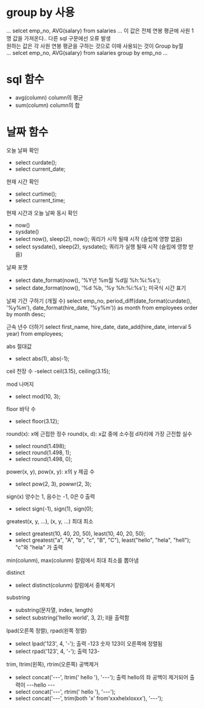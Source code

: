 # group by 사용
...
selcet emp_no, AVG(salary)
   from salaries
...
이 값은 전체 연봉 평균에 사원 1명 값을 가져온다.. 다른 sql 구문에선 오류 발생   
원하는 값은 각 사원 연봉 평균을 구하는 것으로 이때 사용되는 것이 Group by절   
...
selcet emp_no, AVG(salary)
     from salaries
 group by emp_no
...
 
 # sql 함수
 - avg(column) column의 평균
 - sum(column) column의 합
 
 # 날짜 함수
 오늘 날짜 확인
 - select curdate();
 - select current_date;
 
 현재 시간 확인
 - select curtime();
 - select current_time;
 
 현재 시간과 오늘 날짜 동시 확인
 - now()
 - sysdate()
 - select now(), sleep(2), now(); 쿼리가 시작 될때 시작 (슬립에 영향 없음)
 - select sysdate(), sleep(2), sysdate(); 쿼리가 실행 될때 시작 (슬립에 영향 받음)
 
 날짜 포맷
 - select date_format(now(), '%Y년 %m월 %d일 %h:%i:%s');
 - select date_format(now(), '%d %b, \'%y %h:%i:%s'); 미국식 시간 표기
 
 날짜 기간 구하기 (개월 수)
  select emp_no,
	       period_diff(date_format(curdate(), '%y%m'), date_format(hire_date, '%y%m')) as month
	    from employees
	order by month desc;
  
  근속 년수 더하기
  select first_name,
	   hire_date,
       date_add(hire_date, interval 5 year)
  from employees;
  
 abs 절대값
 - select abs(1), abs(-1);

 ceil 천장 수
 -select ceil(3.15), ceiling(3.15);

 mod 나머지
 - select mod(10, 3);

 floor 바닥 수
 - select floor(3.12);
 
 round(x): x에 근접한 정수
 round(x, d): x값 중에 소수점 d자리에 가장 근전합 실수
 - select round(1.498);
 - select round(1.498, 1);
 - select round(1.498, 0);

 power(x, y), pow(x, y): x의 y 제곱 수
 - select pow(2, 3), powwr(2, 3);

 sign(x) 양수는 1, 음수는 -1, 0은 0 출력
 - select sign(-1), sign(1), sign(0);

 greatest(x, y, ...), (x, y, ...) 최대 최소
 - select greatest(10, 40, 20, 50), least(10, 40, 20, 50);
 - select greatest("a", "A", "b", "c", "B", "C"), least("hello", "hela", "hell"); "c"와 "hela" 가 출력
 
 min(colunm), max(colunm) 칼럼에서 최대 최소를 뽑아냄
 
 distinct
  - select distinct(colunm) 칼럼에서 중복제거
  
 substring
  - substring(문자열, index, length)
  - select substring('hello world', 3, 2); ll을 출력함
  
 lpad(오른쪽 정렬), rpad(왼쪽 정렬)
 - select lpad('123', 4, '-'); 출력 -123 숫자 123이 오른쪽에 정렬됨
 - select rpad('123', 4, '-'); 출력 123-
  
 trim, ltrim(왼쪽), rtrim(오른쪽) 공백제거
 - select concat('---', ltrim('   hello   '), '---'); 출력 hello의 좌 공백이 제거되어 출력이 ---hello  ---
 - select	concat('---', rtrim('   hello   '), '---');
 - select	concat('---', trim(both 'x' from'xxxhelxloxxx'), '---');

 
 
 
 
